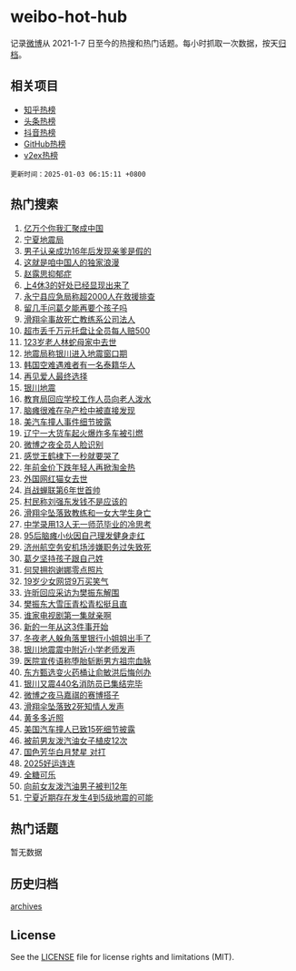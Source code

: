 # weibo-hot-hub

记录[微博](https://www.weibo.com)从 2021-1-7 日至今的热搜和热门话题。每小时抓取一次数据，按天[归档](archives)。

## 相关项目

- [知乎热榜](https://github.com/lonnyzhang423/zhihu-hot-hub)
- [头条热榜](https://github.com/lonnyzhang423/toutiao-hot-hub)
- [抖音热榜](https://github.com/lonnyzhang423/douyin-hot-hub)
- [GitHub热榜](https://github.com/lonnyzhang423/github-hot-hub)
- [v2ex热榜](https://github.com/lonnyzhang423/v2ex-hot-hub)


`更新时间：2025-01-03 06:15:11 +0800`

## 热门搜索

1. [亿万个你我汇聚成中国](https://m.weibo.cn/search?containerid=100103type%3D1%26t%3D10%26q%3D%23%E4%BA%BF%E4%B8%87%E4%B8%AA%E4%BD%A0%E6%88%91%E6%B1%87%E8%81%9A%E6%88%90%E4%B8%AD%E5%9B%BD%23&stream_entry_id=51&isnewpage=1&extparam=seat%3D1%26c_type%3D51%26filter_type%3Drealtimehot%26q%3D%2523%25E4%25BA%25BF%25E4%25B8%2587%25E4%25B8%25AA%25E4%25BD%25A0%25E6%2588%2591%25E6%25B1%2587%25E8%2581%259A%25E6%2588%2590%25E4%25B8%25AD%25E5%259B%25BD%2523%26dgr%3D0%26pos%3D0%26stream_entry_id%3D51%26cate%3D10103%26display_time%3D1735856110%26pre_seqid%3D1735856110357090052942)
1. [宁夏地震局](https://m.weibo.cn/search?containerid=100103type%3D1%26t%3D10%26q%3D%23%E5%AE%81%E5%A4%8F%E5%9C%B0%E9%9C%87%E5%B1%80%23&stream_entry_id=31&isnewpage=1&extparam=seat%3D1%26realpos%3D1%26filter_type%3Drealtimehot%26q%3D%2523%25E5%25AE%2581%25E5%25A4%258F%25E5%259C%25B0%25E9%259C%2587%25E5%25B1%2580%2523%26c_type%3D31%26band_rank%3D1%26cate%3D5001%26flag%3D2%26stream_entry_id%3D31%26pos%3D0%26lcate%3D5001%26dgr%3D0%26display_time%3D1735856110%26pre_seqid%3D1735856110357090052942)
1. [男子认亲成功16年后发现亲爹是假的](https://m.weibo.cn/search?containerid=100103type%3D1%26t%3D10%26q%3D%23%E7%94%B7%E5%AD%90%E8%AE%A4%E4%BA%B2%E6%88%90%E5%8A%9F16%E5%B9%B4%E5%90%8E%E5%8F%91%E7%8E%B0%E4%BA%B2%E7%88%B9%E6%98%AF%E5%81%87%E7%9A%84%23&stream_entry_id=31&isnewpage=1&extparam=seat%3D1%26realpos%3D2%26filter_type%3Drealtimehot%26q%3D%2523%25E7%2594%25B7%25E5%25AD%2590%25E8%25AE%25A4%25E4%25BA%25B2%25E6%2588%2590%25E5%258A%259F16%25E5%25B9%25B4%25E5%2590%258E%25E5%258F%2591%25E7%258E%25B0%25E4%25BA%25B2%25E7%2588%25B9%25E6%2598%25AF%25E5%2581%2587%25E7%259A%2584%2523%26c_type%3D31%26band_rank%3D2%26cate%3D5001%26flag%3D2%26stream_entry_id%3D31%26pos%3D1%26lcate%3D5001%26dgr%3D0%26display_time%3D1735856110%26pre_seqid%3D1735856110357090052942)
1. [这就是咱中国人的独家浪漫](https://m.weibo.cn/search?containerid=100103type%3D1%26t%3D10%26q%3D%23%E8%BF%99%E5%B0%B1%E6%98%AF%E5%92%B1%E4%B8%AD%E5%9B%BD%E4%BA%BA%E7%9A%84%E7%8B%AC%E5%AE%B6%E6%B5%AA%E6%BC%AB%23&stream_entry_id=31&isnewpage=1&extparam=seat%3D1%26realpos%3D3%26filter_type%3Drealtimehot%26q%3D%2523%25E8%25BF%2599%25E5%25B0%25B1%25E6%2598%25AF%25E5%2592%25B1%25E4%25B8%25AD%25E5%259B%25BD%25E4%25BA%25BA%25E7%259A%2584%25E7%258B%25AC%25E5%25AE%25B6%25E6%25B5%25AA%25E6%25BC%25AB%2523%26c_type%3D31%26band_rank%3D3%26cate%3D5001%26flag%3D0%26stream_entry_id%3D31%26pos%3D2%26lcate%3D5001%26dgr%3D0%26display_time%3D1735856110%26pre_seqid%3D1735856110357090052942)
1. [赵露思抑郁症](https://m.weibo.cn/search?containerid=100103type%3D1%26t%3D10%26q%3D%E8%B5%B5%E9%9C%B2%E6%80%9D%E6%8A%91%E9%83%81%E7%97%87&stream_entry_id=31&isnewpage=1&extparam=seat%3D1%26realpos%3D4%26filter_type%3Drealtimehot%26q%3D%25E8%25B5%25B5%25E9%259C%25B2%25E6%2580%259D%25E6%258A%2591%25E9%2583%2581%25E7%2597%2587%26c_type%3D31%26band_rank%3D4%26cate%3D5001%26flag%3D1%26stream_entry_id%3D31%26pos%3D3%26lcate%3D5001%26dgr%3D0%26display_time%3D1735856110%26pre_seqid%3D1735856110357090052942)
1. [上4休3的好处已经显现出来了](https://m.weibo.cn/search?containerid=100103type%3D1%26t%3D10%26q%3D%23%E4%B8%8A4%E4%BC%913%E7%9A%84%E5%A5%BD%E5%A4%84%E5%B7%B2%E7%BB%8F%E6%98%BE%E7%8E%B0%E5%87%BA%E6%9D%A5%E4%BA%86%23&stream_entry_id=31&isnewpage=1&extparam=seat%3D1%26realpos%3D5%26filter_type%3Drealtimehot%26q%3D%2523%25E4%25B8%258A4%25E4%25BC%25913%25E7%259A%2584%25E5%25A5%25BD%25E5%25A4%2584%25E5%25B7%25B2%25E7%25BB%258F%25E6%2598%25BE%25E7%258E%25B0%25E5%2587%25BA%25E6%259D%25A5%25E4%25BA%2586%2523%26c_type%3D31%26band_rank%3D5%26cate%3D5001%26flag%3D2%26stream_entry_id%3D31%26pos%3D4%26lcate%3D5001%26dgr%3D0%26display_time%3D1735856110%26pre_seqid%3D1735856110357090052942)
1. [永宁县应急局称超2000人在救援排查](https://m.weibo.cn/search?containerid=100103type%3D1%26t%3D10%26q%3D%23%E6%B0%B8%E5%AE%81%E5%8E%BF%E5%BA%94%E6%80%A5%E5%B1%80%E7%A7%B0%E8%B6%852000%E4%BA%BA%E5%9C%A8%E6%95%91%E6%8F%B4%E6%8E%92%E6%9F%A5%23&stream_entry_id=31&isnewpage=1&extparam=seat%3D1%26realpos%3D6%26filter_type%3Drealtimehot%26q%3D%2523%25E6%25B0%25B8%25E5%25AE%2581%25E5%258E%25BF%25E5%25BA%2594%25E6%2580%25A5%25E5%25B1%2580%25E7%25A7%25B0%25E8%25B6%25852000%25E4%25BA%25BA%25E5%259C%25A8%25E6%2595%2591%25E6%258F%25B4%25E6%258E%2592%25E6%259F%25A5%2523%26c_type%3D31%26band_rank%3D6%26cate%3D5001%26flag%3D0%26stream_entry_id%3D31%26pos%3D5%26lcate%3D5001%26dgr%3D0%26display_time%3D1735856110%26pre_seqid%3D1735856110357090052942)
1. [留几手问葛夕能再要个孩子吗](https://m.weibo.cn/search?containerid=100103type%3D1%26t%3D10%26q%3D%23%E7%95%99%E5%87%A0%E6%89%8B%E9%97%AE%E8%91%9B%E5%A4%95%E8%83%BD%E5%86%8D%E8%A6%81%E4%B8%AA%E5%AD%A9%E5%AD%90%E5%90%97%23&stream_entry_id=31&isnewpage=1&extparam=seat%3D1%26realpos%3D7%26filter_type%3Drealtimehot%26q%3D%2523%25E7%2595%2599%25E5%2587%25A0%25E6%2589%258B%25E9%2597%25AE%25E8%2591%259B%25E5%25A4%2595%25E8%2583%25BD%25E5%2586%258D%25E8%25A6%2581%25E4%25B8%25AA%25E5%25AD%25A9%25E5%25AD%2590%25E5%2590%2597%2523%26c_type%3D31%26band_rank%3D7%26cate%3D5001%26flag%3D2%26stream_entry_id%3D31%26pos%3D6%26lcate%3D5001%26dgr%3D0%26display_time%3D1735856110%26pre_seqid%3D1735856110357090052942)
1. [滑翔伞事故死亡教练系公司法人](https://m.weibo.cn/search?containerid=100103type%3D1%26t%3D10%26q%3D%23%E6%BB%91%E7%BF%94%E4%BC%9E%E4%BA%8B%E6%95%85%E6%AD%BB%E4%BA%A1%E6%95%99%E7%BB%83%E7%B3%BB%E5%85%AC%E5%8F%B8%E6%B3%95%E4%BA%BA%23&stream_entry_id=31&isnewpage=1&extparam=seat%3D1%26realpos%3D8%26filter_type%3Drealtimehot%26q%3D%2523%25E6%25BB%2591%25E7%25BF%2594%25E4%25BC%259E%25E4%25BA%258B%25E6%2595%2585%25E6%25AD%25BB%25E4%25BA%25A1%25E6%2595%2599%25E7%25BB%2583%25E7%25B3%25BB%25E5%2585%25AC%25E5%258F%25B8%25E6%25B3%2595%25E4%25BA%25BA%2523%26c_type%3D31%26band_rank%3D8%26cate%3D5001%26flag%3D0%26stream_entry_id%3D31%26pos%3D7%26lcate%3D5001%26dgr%3D0%26display_time%3D1735856110%26pre_seqid%3D1735856110357090052942)
1. [超市丢千万元托盘让全员每人赔500](https://m.weibo.cn/search?containerid=100103type%3D1%26t%3D10%26q%3D%23%E8%B6%85%E5%B8%82%E4%B8%A2%E5%8D%83%E4%B8%87%E5%85%83%E6%89%98%E7%9B%98%E8%AE%A9%E5%85%A8%E5%91%98%E6%AF%8F%E4%BA%BA%E8%B5%94500%23&stream_entry_id=31&isnewpage=1&extparam=seat%3D1%26realpos%3D9%26filter_type%3Drealtimehot%26q%3D%2523%25E8%25B6%2585%25E5%25B8%2582%25E4%25B8%25A2%25E5%258D%2583%25E4%25B8%2587%25E5%2585%2583%25E6%2589%2598%25E7%259B%2598%25E8%25AE%25A9%25E5%2585%25A8%25E5%2591%2598%25E6%25AF%258F%25E4%25BA%25BA%25E8%25B5%2594500%2523%26c_type%3D31%26band_rank%3D9%26cate%3D5001%26flag%3D0%26stream_entry_id%3D31%26pos%3D8%26lcate%3D5001%26dgr%3D0%26display_time%3D1735856110%26pre_seqid%3D1735856110357090052942)
1. [123岁老人林蛇母家中去世](https://m.weibo.cn/search?containerid=100103type%3D1%26t%3D10%26q%3D%23123%E5%B2%81%E8%80%81%E4%BA%BA%E6%9E%97%E8%9B%87%E6%AF%8D%E5%AE%B6%E4%B8%AD%E5%8E%BB%E4%B8%96%23&stream_entry_id=31&isnewpage=1&extparam=seat%3D1%26realpos%3D10%26filter_type%3Drealtimehot%26q%3D%2523123%25E5%25B2%2581%25E8%2580%2581%25E4%25BA%25BA%25E6%259E%2597%25E8%259B%2587%25E6%25AF%258D%25E5%25AE%25B6%25E4%25B8%25AD%25E5%258E%25BB%25E4%25B8%2596%2523%26c_type%3D31%26band_rank%3D10%26cate%3D5001%26flag%3D0%26stream_entry_id%3D31%26pos%3D9%26lcate%3D5001%26dgr%3D0%26display_time%3D1735856110%26pre_seqid%3D1735856110357090052942)
1. [地震局称银川进入地震窗口期](https://m.weibo.cn/search?containerid=100103type%3D1%26t%3D10%26q%3D%23%E5%9C%B0%E9%9C%87%E5%B1%80%E7%A7%B0%E9%93%B6%E5%B7%9D%E8%BF%9B%E5%85%A5%E5%9C%B0%E9%9C%87%E7%AA%97%E5%8F%A3%E6%9C%9F%23&stream_entry_id=31&isnewpage=1&extparam=seat%3D1%26realpos%3D11%26filter_type%3Drealtimehot%26q%3D%2523%25E5%259C%25B0%25E9%259C%2587%25E5%25B1%2580%25E7%25A7%25B0%25E9%2593%25B6%25E5%25B7%259D%25E8%25BF%259B%25E5%2585%25A5%25E5%259C%25B0%25E9%259C%2587%25E7%25AA%2597%25E5%258F%25A3%25E6%259C%259F%2523%26c_type%3D31%26band_rank%3D11%26cate%3D5001%26flag%3D0%26stream_entry_id%3D31%26pos%3D10%26lcate%3D5001%26dgr%3D0%26display_time%3D1735856110%26pre_seqid%3D1735856110357090052942)
1. [韩国空难遇难者有一名泰籍华人](https://m.weibo.cn/search?containerid=100103type%3D1%26t%3D10%26q%3D%23%E9%9F%A9%E5%9B%BD%E7%A9%BA%E9%9A%BE%E9%81%87%E9%9A%BE%E8%80%85%E6%9C%89%E4%B8%80%E5%90%8D%E6%B3%B0%E7%B1%8D%E5%8D%8E%E4%BA%BA%23&stream_entry_id=31&isnewpage=1&extparam=seat%3D1%26realpos%3D12%26filter_type%3Drealtimehot%26q%3D%2523%25E9%259F%25A9%25E5%259B%25BD%25E7%25A9%25BA%25E9%259A%25BE%25E9%2581%2587%25E9%259A%25BE%25E8%2580%2585%25E6%259C%2589%25E4%25B8%2580%25E5%2590%258D%25E6%25B3%25B0%25E7%25B1%258D%25E5%258D%258E%25E4%25BA%25BA%2523%26c_type%3D31%26band_rank%3D12%26cate%3D5001%26flag%3D2%26stream_entry_id%3D31%26pos%3D11%26lcate%3D5001%26dgr%3D0%26display_time%3D1735856110%26pre_seqid%3D1735856110357090052942)
1. [再见爱人最终选择](https://m.weibo.cn/search?containerid=100103type%3D1%26t%3D10%26q%3D%23%E5%86%8D%E8%A7%81%E7%88%B1%E4%BA%BA%E6%9C%80%E7%BB%88%E9%80%89%E6%8B%A9%23&stream_entry_id=31&isnewpage=1&extparam=seat%3D1%26realpos%3D13%26filter_type%3Drealtimehot%26q%3D%2523%25E5%2586%258D%25E8%25A7%2581%25E7%2588%25B1%25E4%25BA%25BA%25E6%259C%2580%25E7%25BB%2588%25E9%2580%2589%25E6%258B%25A9%2523%26c_type%3D31%26band_rank%3D13%26cate%3D5001%26flag%3D2%26stream_entry_id%3D31%26pos%3D12%26lcate%3D5001%26dgr%3D0%26display_time%3D1735856110%26pre_seqid%3D1735856110357090052942)
1. [银川地震](https://m.weibo.cn/search?containerid=100103type%3D1%26t%3D10%26q%3D%E9%93%B6%E5%B7%9D%E5%9C%B0%E9%9C%87&stream_entry_id=31&isnewpage=1&extparam=seat%3D1%26realpos%3D14%26filter_type%3Drealtimehot%26q%3D%25E9%2593%25B6%25E5%25B7%259D%25E5%259C%25B0%25E9%259C%2587%26c_type%3D31%26band_rank%3D14%26cate%3D5001%26flag%3D0%26stream_entry_id%3D31%26pos%3D13%26lcate%3D5001%26dgr%3D0%26display_time%3D1735856110%26pre_seqid%3D1735856110357090052942)
1. [教育局回应学校工作人员向老人泼水](https://m.weibo.cn/search?containerid=100103type%3D1%26t%3D10%26q%3D%23%E6%95%99%E8%82%B2%E5%B1%80%E5%9B%9E%E5%BA%94%E5%AD%A6%E6%A0%A1%E5%B7%A5%E4%BD%9C%E4%BA%BA%E5%91%98%E5%90%91%E8%80%81%E4%BA%BA%E6%B3%BC%E6%B0%B4%23&stream_entry_id=31&isnewpage=1&extparam=seat%3D1%26realpos%3D15%26filter_type%3Drealtimehot%26q%3D%2523%25E6%2595%2599%25E8%2582%25B2%25E5%25B1%2580%25E5%259B%259E%25E5%25BA%2594%25E5%25AD%25A6%25E6%25A0%25A1%25E5%25B7%25A5%25E4%25BD%259C%25E4%25BA%25BA%25E5%2591%2598%25E5%2590%2591%25E8%2580%2581%25E4%25BA%25BA%25E6%25B3%25BC%25E6%25B0%25B4%2523%26c_type%3D31%26band_rank%3D15%26cate%3D5001%26flag%3D0%26stream_entry_id%3D31%26pos%3D14%26lcate%3D5001%26dgr%3D0%26display_time%3D1735856110%26pre_seqid%3D1735856110357090052942)
1. [脑瘫很难在孕产检中被直接发现](https://m.weibo.cn/search?containerid=100103type%3D1%26t%3D10%26q%3D%23%E8%84%91%E7%98%AB%E5%BE%88%E9%9A%BE%E5%9C%A8%E5%AD%95%E4%BA%A7%E6%A3%80%E4%B8%AD%E8%A2%AB%E7%9B%B4%E6%8E%A5%E5%8F%91%E7%8E%B0%23&stream_entry_id=31&isnewpage=1&extparam=seat%3D1%26realpos%3D16%26filter_type%3Drealtimehot%26q%3D%2523%25E8%2584%2591%25E7%2598%25AB%25E5%25BE%2588%25E9%259A%25BE%25E5%259C%25A8%25E5%25AD%2595%25E4%25BA%25A7%25E6%25A3%2580%25E4%25B8%25AD%25E8%25A2%25AB%25E7%259B%25B4%25E6%258E%25A5%25E5%258F%2591%25E7%258E%25B0%2523%26c_type%3D31%26band_rank%3D16%26cate%3D5001%26flag%3D2%26stream_entry_id%3D31%26pos%3D15%26lcate%3D5001%26dgr%3D0%26display_time%3D1735856110%26pre_seqid%3D1735856110357090052942)
1. [美汽车撞人事件细节披露](https://m.weibo.cn/search?containerid=100103type%3D1%26t%3D10%26q%3D%23%E7%BE%8E%E6%B1%BD%E8%BD%A6%E6%92%9E%E4%BA%BA%E4%BA%8B%E4%BB%B6%E7%BB%86%E8%8A%82%E6%8A%AB%E9%9C%B2%23&stream_entry_id=31&isnewpage=1&extparam=seat%3D1%26realpos%3D17%26filter_type%3Drealtimehot%26q%3D%2523%25E7%25BE%258E%25E6%25B1%25BD%25E8%25BD%25A6%25E6%2592%259E%25E4%25BA%25BA%25E4%25BA%258B%25E4%25BB%25B6%25E7%25BB%2586%25E8%258A%2582%25E6%258A%25AB%25E9%259C%25B2%2523%26c_type%3D31%26band_rank%3D17%26cate%3D5001%26flag%3D1%26stream_entry_id%3D31%26pos%3D16%26lcate%3D5001%26dgr%3D0%26display_time%3D1735856110%26pre_seqid%3D1735856110357090052942)
1. [辽宁一大货车起火爆炸多车被引燃](https://m.weibo.cn/search?containerid=100103type%3D1%26t%3D10%26q%3D%23%E8%BE%BD%E5%AE%81%E4%B8%80%E5%A4%A7%E8%B4%A7%E8%BD%A6%E8%B5%B7%E7%81%AB%E7%88%86%E7%82%B8%E5%A4%9A%E8%BD%A6%E8%A2%AB%E5%BC%95%E7%87%83%23&stream_entry_id=31&isnewpage=1&extparam=seat%3D1%26realpos%3D18%26filter_type%3Drealtimehot%26q%3D%2523%25E8%25BE%25BD%25E5%25AE%2581%25E4%25B8%2580%25E5%25A4%25A7%25E8%25B4%25A7%25E8%25BD%25A6%25E8%25B5%25B7%25E7%2581%25AB%25E7%2588%2586%25E7%2582%25B8%25E5%25A4%259A%25E8%25BD%25A6%25E8%25A2%25AB%25E5%25BC%2595%25E7%2587%2583%2523%26c_type%3D31%26band_rank%3D18%26cate%3D5001%26flag%3D1%26stream_entry_id%3D31%26pos%3D17%26lcate%3D5001%26dgr%3D0%26display_time%3D1735856110%26pre_seqid%3D1735856110357090052942)
1. [微博之夜全员人脸识别](https://m.weibo.cn/search?containerid=100103type%3D1%26t%3D10%26q%3D%23%E5%BE%AE%E5%8D%9A%E4%B9%8B%E5%A4%9C%E5%85%A8%E5%91%98%E4%BA%BA%E8%84%B8%E8%AF%86%E5%88%AB%23&stream_entry_id=31&isnewpage=1&extparam=seat%3D1%26realpos%3D19%26filter_type%3Drealtimehot%26q%3D%2523%25E5%25BE%25AE%25E5%258D%259A%25E4%25B9%258B%25E5%25A4%259C%25E5%2585%25A8%25E5%2591%2598%25E4%25BA%25BA%25E8%2584%25B8%25E8%25AF%2586%25E5%2588%25AB%2523%26c_type%3D31%26band_rank%3D19%26cate%3D5001%26flag%3D0%26stream_entry_id%3D31%26pos%3D18%26lcate%3D5001%26dgr%3D0%26display_time%3D1735856110%26pre_seqid%3D1735856110357090052942)
1. [感觉王鹤棣下一秒就要哭了](https://m.weibo.cn/search?containerid=100103type%3D1%26t%3D10%26q%3D%E6%84%9F%E8%A7%89%E7%8E%8B%E9%B9%A4%E6%A3%A3%E4%B8%8B%E4%B8%80%E7%A7%92%E5%B0%B1%E8%A6%81%E5%93%AD%E4%BA%86&stream_entry_id=31&isnewpage=1&extparam=seat%3D1%26realpos%3D20%26filter_type%3Drealtimehot%26q%3D%25E6%2584%259F%25E8%25A7%2589%25E7%258E%258B%25E9%25B9%25A4%25E6%25A3%25A3%25E4%25B8%258B%25E4%25B8%2580%25E7%25A7%2592%25E5%25B0%25B1%25E8%25A6%2581%25E5%2593%25AD%25E4%25BA%2586%26c_type%3D31%26band_rank%3D20%26cate%3D5001%26flag%3D0%26stream_entry_id%3D31%26pos%3D19%26lcate%3D5001%26dgr%3D0%26display_time%3D1735856110%26pre_seqid%3D1735856110357090052942)
1. [年前金价下跌年轻人再掀淘金热](https://m.weibo.cn/search?containerid=100103type%3D1%26t%3D10%26q%3D%23%E5%B9%B4%E5%89%8D%E9%87%91%E4%BB%B7%E4%B8%8B%E8%B7%8C%E5%B9%B4%E8%BD%BB%E4%BA%BA%E5%86%8D%E6%8E%80%E6%B7%98%E9%87%91%E7%83%AD%23&stream_entry_id=31&isnewpage=1&extparam=seat%3D1%26realpos%3D21%26filter_type%3Drealtimehot%26q%3D%2523%25E5%25B9%25B4%25E5%2589%258D%25E9%2587%2591%25E4%25BB%25B7%25E4%25B8%258B%25E8%25B7%258C%25E5%25B9%25B4%25E8%25BD%25BB%25E4%25BA%25BA%25E5%2586%258D%25E6%258E%2580%25E6%25B7%2598%25E9%2587%2591%25E7%2583%25AD%2523%26c_type%3D31%26band_rank%3D21%26cate%3D5001%26flag%3D0%26stream_entry_id%3D31%26pos%3D20%26lcate%3D5001%26dgr%3D0%26display_time%3D1735856110%26pre_seqid%3D1735856110357090052942)
1. [外国网红猫女去世](https://m.weibo.cn/search?containerid=100103type%3D1%26t%3D10%26q%3D%23%E5%A4%96%E5%9B%BD%E7%BD%91%E7%BA%A2%E7%8C%AB%E5%A5%B3%E5%8E%BB%E4%B8%96%23&stream_entry_id=31&isnewpage=1&extparam=seat%3D1%26realpos%3D22%26filter_type%3Drealtimehot%26q%3D%2523%25E5%25A4%2596%25E5%259B%25BD%25E7%25BD%2591%25E7%25BA%25A2%25E7%258C%25AB%25E5%25A5%25B3%25E5%258E%25BB%25E4%25B8%2596%2523%26c_type%3D31%26band_rank%3D22%26cate%3D5001%26flag%3D0%26stream_entry_id%3D31%26pos%3D21%26lcate%3D5001%26dgr%3D0%26display_time%3D1735856110%26pre_seqid%3D1735856110357090052942)
1. [肖战蝉联第6年世首帅](https://m.weibo.cn/search?containerid=100103type%3D1%26t%3D10%26q%3D%23%E8%82%96%E6%88%98%E8%9D%89%E8%81%94%E7%AC%AC6%E5%B9%B4%E4%B8%96%E9%A6%96%E5%B8%85%23&stream_entry_id=31&isnewpage=1&extparam=seat%3D1%26realpos%3D23%26filter_type%3Drealtimehot%26q%3D%2523%25E8%2582%2596%25E6%2588%2598%25E8%259D%2589%25E8%2581%2594%25E7%25AC%25AC6%25E5%25B9%25B4%25E4%25B8%2596%25E9%25A6%2596%25E5%25B8%2585%2523%26c_type%3D31%26band_rank%3D23%26cate%3D5001%26flag%3D0%26stream_entry_id%3D31%26pos%3D22%26lcate%3D5001%26dgr%3D0%26display_time%3D1735856110%26pre_seqid%3D1735856110357090052942)
1. [村民称刘强东发钱不是应该的](https://m.weibo.cn/search?containerid=100103type%3D1%26t%3D10%26q%3D%23%E6%9D%91%E6%B0%91%E7%A7%B0%E5%88%98%E5%BC%BA%E4%B8%9C%E5%8F%91%E9%92%B1%E4%B8%8D%E6%98%AF%E5%BA%94%E8%AF%A5%E7%9A%84%23&stream_entry_id=31&isnewpage=1&extparam=seat%3D1%26realpos%3D24%26filter_type%3Drealtimehot%26q%3D%2523%25E6%259D%2591%25E6%25B0%2591%25E7%25A7%25B0%25E5%2588%2598%25E5%25BC%25BA%25E4%25B8%259C%25E5%258F%2591%25E9%2592%25B1%25E4%25B8%258D%25E6%2598%25AF%25E5%25BA%2594%25E8%25AF%25A5%25E7%259A%2584%2523%26c_type%3D31%26band_rank%3D24%26cate%3D5001%26flag%3D0%26stream_entry_id%3D31%26pos%3D23%26lcate%3D5001%26dgr%3D0%26display_time%3D1735856110%26pre_seqid%3D1735856110357090052942)
1. [滑翔伞坠落致教练和一女大学生身亡](https://m.weibo.cn/search?containerid=100103type%3D1%26t%3D10%26q%3D%23%E6%BB%91%E7%BF%94%E4%BC%9E%E5%9D%A0%E8%90%BD%E8%87%B4%E6%95%99%E7%BB%83%E5%92%8C%E4%B8%80%E5%A5%B3%E5%A4%A7%E5%AD%A6%E7%94%9F%E8%BA%AB%E4%BA%A1%23&stream_entry_id=31&isnewpage=1&extparam=seat%3D1%26realpos%3D25%26filter_type%3Drealtimehot%26q%3D%2523%25E6%25BB%2591%25E7%25BF%2594%25E4%25BC%259E%25E5%259D%25A0%25E8%2590%25BD%25E8%2587%25B4%25E6%2595%2599%25E7%25BB%2583%25E5%2592%258C%25E4%25B8%2580%25E5%25A5%25B3%25E5%25A4%25A7%25E5%25AD%25A6%25E7%2594%259F%25E8%25BA%25AB%25E4%25BA%25A1%2523%26c_type%3D31%26band_rank%3D25%26cate%3D5001%26flag%3D0%26stream_entry_id%3D31%26pos%3D24%26lcate%3D5001%26dgr%3D0%26display_time%3D1735856110%26pre_seqid%3D1735856110357090052942)
1. [中学录用13人无一师范毕业的冷思考](https://m.weibo.cn/search?containerid=100103type%3D1%26t%3D10%26q%3D%23%E4%B8%AD%E5%AD%A6%E5%BD%95%E7%94%A813%E4%BA%BA%E6%97%A0%E4%B8%80%E5%B8%88%E8%8C%83%E6%AF%95%E4%B8%9A%E7%9A%84%E5%86%B7%E6%80%9D%E8%80%83%23&stream_entry_id=31&isnewpage=1&extparam=seat%3D1%26realpos%3D26%26filter_type%3Drealtimehot%26q%3D%2523%25E4%25B8%25AD%25E5%25AD%25A6%25E5%25BD%2595%25E7%2594%25A813%25E4%25BA%25BA%25E6%2597%25A0%25E4%25B8%2580%25E5%25B8%2588%25E8%258C%2583%25E6%25AF%2595%25E4%25B8%259A%25E7%259A%2584%25E5%2586%25B7%25E6%2580%259D%25E8%2580%2583%2523%26c_type%3D31%26band_rank%3D26%26cate%3D5001%26flag%3D0%26stream_entry_id%3D31%26pos%3D25%26lcate%3D5001%26dgr%3D0%26display_time%3D1735856110%26pre_seqid%3D1735856110357090052942)
1. [95后脑瘫小伙因自己理发健身走红](https://m.weibo.cn/search?containerid=100103type%3D1%26t%3D10%26q%3D%2395%E5%90%8E%E8%84%91%E7%98%AB%E5%B0%8F%E4%BC%99%E5%9B%A0%E8%87%AA%E5%B7%B1%E7%90%86%E5%8F%91%E5%81%A5%E8%BA%AB%E8%B5%B0%E7%BA%A2%23&stream_entry_id=31&isnewpage=1&extparam=seat%3D1%26realpos%3D27%26filter_type%3Drealtimehot%26q%3D%252395%25E5%2590%258E%25E8%2584%2591%25E7%2598%25AB%25E5%25B0%258F%25E4%25BC%2599%25E5%259B%25A0%25E8%2587%25AA%25E5%25B7%25B1%25E7%2590%2586%25E5%258F%2591%25E5%2581%25A5%25E8%25BA%25AB%25E8%25B5%25B0%25E7%25BA%25A2%2523%26c_type%3D31%26band_rank%3D27%26cate%3D5001%26flag%3D1%26stream_entry_id%3D31%26pos%3D26%26lcate%3D5001%26dgr%3D0%26display_time%3D1735856110%26pre_seqid%3D1735856110357090052942)
1. [济州航空务安机场涉嫌职务过失致死](https://m.weibo.cn/search?containerid=100103type%3D1%26t%3D10%26q%3D%23%E6%B5%8E%E5%B7%9E%E8%88%AA%E7%A9%BA%E5%8A%A1%E5%AE%89%E6%9C%BA%E5%9C%BA%E6%B6%89%E5%AB%8C%E8%81%8C%E5%8A%A1%E8%BF%87%E5%A4%B1%E8%87%B4%E6%AD%BB%23&stream_entry_id=31&isnewpage=1&extparam=seat%3D1%26realpos%3D28%26filter_type%3Drealtimehot%26q%3D%2523%25E6%25B5%258E%25E5%25B7%259E%25E8%2588%25AA%25E7%25A9%25BA%25E5%258A%25A1%25E5%25AE%2589%25E6%259C%25BA%25E5%259C%25BA%25E6%25B6%2589%25E5%25AB%258C%25E8%2581%258C%25E5%258A%25A1%25E8%25BF%2587%25E5%25A4%25B1%25E8%2587%25B4%25E6%25AD%25BB%2523%26c_type%3D31%26band_rank%3D28%26cate%3D5001%26flag%3D0%26stream_entry_id%3D31%26pos%3D27%26lcate%3D5001%26dgr%3D0%26display_time%3D1735856110%26pre_seqid%3D1735856110357090052942)
1. [葛夕坚持孩子跟自己姓](https://m.weibo.cn/search?containerid=100103type%3D1%26t%3D10%26q%3D%23%E8%91%9B%E5%A4%95%E5%9D%9A%E6%8C%81%E5%AD%A9%E5%AD%90%E8%B7%9F%E8%87%AA%E5%B7%B1%E5%A7%93%23&stream_entry_id=31&isnewpage=1&extparam=seat%3D1%26realpos%3D29%26filter_type%3Drealtimehot%26q%3D%2523%25E8%2591%259B%25E5%25A4%2595%25E5%259D%259A%25E6%258C%2581%25E5%25AD%25A9%25E5%25AD%2590%25E8%25B7%259F%25E8%2587%25AA%25E5%25B7%25B1%25E5%25A7%2593%2523%26c_type%3D31%26band_rank%3D29%26cate%3D5001%26flag%3D0%26stream_entry_id%3D31%26pos%3D28%26lcate%3D5001%26dgr%3D0%26display_time%3D1735856110%26pre_seqid%3D1735856110357090052942)
1. [何炅拥抱谢娜零点照片](https://m.weibo.cn/search?containerid=100103type%3D1%26t%3D10%26q%3D%23%E4%BD%95%E7%82%85%E6%8B%A5%E6%8A%B1%E8%B0%A2%E5%A8%9C%E9%9B%B6%E7%82%B9%E7%85%A7%E7%89%87%23&stream_entry_id=31&isnewpage=1&extparam=seat%3D1%26realpos%3D30%26filter_type%3Drealtimehot%26q%3D%2523%25E4%25BD%2595%25E7%2582%2585%25E6%258B%25A5%25E6%258A%25B1%25E8%25B0%25A2%25E5%25A8%259C%25E9%259B%25B6%25E7%2582%25B9%25E7%2585%25A7%25E7%2589%2587%2523%26c_type%3D31%26band_rank%3D30%26cate%3D5001%26flag%3D0%26stream_entry_id%3D31%26pos%3D29%26lcate%3D5001%26dgr%3D0%26display_time%3D1735856110%26pre_seqid%3D1735856110357090052942)
1. [19岁少女网贷9万买笑气](https://m.weibo.cn/search?containerid=100103type%3D1%26t%3D10%26q%3D%2319%E5%B2%81%E5%B0%91%E5%A5%B3%E7%BD%91%E8%B4%B79%E4%B8%87%E4%B9%B0%E7%AC%91%E6%B0%94%23&stream_entry_id=31&isnewpage=1&extparam=seat%3D1%26realpos%3D31%26filter_type%3Drealtimehot%26q%3D%252319%25E5%25B2%2581%25E5%25B0%2591%25E5%25A5%25B3%25E7%25BD%2591%25E8%25B4%25B79%25E4%25B8%2587%25E4%25B9%25B0%25E7%25AC%2591%25E6%25B0%2594%2523%26c_type%3D31%26band_rank%3D31%26cate%3D5001%26flag%3D0%26stream_entry_id%3D31%26pos%3D30%26lcate%3D5001%26dgr%3D0%26display_time%3D1735856110%26pre_seqid%3D1735856110357090052942)
1. [许昕回应采访为樊振东解围](https://m.weibo.cn/search?containerid=100103type%3D1%26t%3D10%26q%3D%23%E8%AE%B8%E6%98%95%E5%9B%9E%E5%BA%94%E9%87%87%E8%AE%BF%E4%B8%BA%E6%A8%8A%E6%8C%AF%E4%B8%9C%E8%A7%A3%E5%9B%B4%23&stream_entry_id=31&isnewpage=1&extparam=seat%3D1%26realpos%3D32%26filter_type%3Drealtimehot%26q%3D%2523%25E8%25AE%25B8%25E6%2598%2595%25E5%259B%259E%25E5%25BA%2594%25E9%2587%2587%25E8%25AE%25BF%25E4%25B8%25BA%25E6%25A8%258A%25E6%258C%25AF%25E4%25B8%259C%25E8%25A7%25A3%25E5%259B%25B4%2523%26c_type%3D31%26band_rank%3D32%26cate%3D5001%26flag%3D0%26stream_entry_id%3D31%26pos%3D31%26lcate%3D5001%26dgr%3D0%26display_time%3D1735856110%26pre_seqid%3D1735856110357090052942)
1. [樊振东大雪压青松青松挺且直](https://m.weibo.cn/search?containerid=100103type%3D1%26t%3D10%26q%3D%23%E6%A8%8A%E6%8C%AF%E4%B8%9C%E5%A4%A7%E9%9B%AA%E5%8E%8B%E9%9D%92%E6%9D%BE%E9%9D%92%E6%9D%BE%E6%8C%BA%E4%B8%94%E7%9B%B4%23&stream_entry_id=31&isnewpage=1&extparam=seat%3D1%26realpos%3D33%26filter_type%3Drealtimehot%26q%3D%2523%25E6%25A8%258A%25E6%258C%25AF%25E4%25B8%259C%25E5%25A4%25A7%25E9%259B%25AA%25E5%258E%258B%25E9%259D%2592%25E6%259D%25BE%25E9%259D%2592%25E6%259D%25BE%25E6%258C%25BA%25E4%25B8%2594%25E7%259B%25B4%2523%26c_type%3D31%26band_rank%3D33%26cate%3D5001%26flag%3D0%26stream_entry_id%3D31%26pos%3D32%26lcate%3D5001%26dgr%3D0%26display_time%3D1735856110%26pre_seqid%3D1735856110357090052942)
1. [谁家电视剧第一集就亲啊](https://m.weibo.cn/search?containerid=100103type%3D1%26t%3D10%26q%3D%E8%B0%81%E5%AE%B6%E7%94%B5%E8%A7%86%E5%89%A7%E7%AC%AC%E4%B8%80%E9%9B%86%E5%B0%B1%E4%BA%B2%E5%95%8A&stream_entry_id=31&isnewpage=1&extparam=seat%3D1%26realpos%3D34%26filter_type%3Drealtimehot%26q%3D%25E8%25B0%2581%25E5%25AE%25B6%25E7%2594%25B5%25E8%25A7%2586%25E5%2589%25A7%25E7%25AC%25AC%25E4%25B8%2580%25E9%259B%2586%25E5%25B0%25B1%25E4%25BA%25B2%25E5%2595%258A%26c_type%3D31%26band_rank%3D34%26cate%3D5001%26flag%3D0%26stream_entry_id%3D31%26pos%3D33%26lcate%3D5001%26dgr%3D0%26display_time%3D1735856110%26pre_seqid%3D1735856110357090052942)
1. [新的一年从这3件事开始](https://m.weibo.cn/search?containerid=100103type%3D1%26t%3D10%26q%3D%23%E6%96%B0%E7%9A%84%E4%B8%80%E5%B9%B4%E4%BB%8E%E8%BF%993%E4%BB%B6%E4%BA%8B%E5%BC%80%E5%A7%8B%23&stream_entry_id=31&isnewpage=1&extparam=seat%3D1%26realpos%3D35%26filter_type%3Drealtimehot%26q%3D%2523%25E6%2596%25B0%25E7%259A%2584%25E4%25B8%2580%25E5%25B9%25B4%25E4%25BB%258E%25E8%25BF%25993%25E4%25BB%25B6%25E4%25BA%258B%25E5%25BC%2580%25E5%25A7%258B%2523%26c_type%3D31%26band_rank%3D35%26cate%3D5001%26flag%3D0%26stream_entry_id%3D31%26pos%3D34%26lcate%3D5001%26dgr%3D0%26display_time%3D1735856110%26pre_seqid%3D1735856110357090052942)
1. [冬夜老人躲角落里银行小姐姐出手了](https://m.weibo.cn/search?containerid=100103type%3D1%26t%3D10%26q%3D%23%E5%86%AC%E5%A4%9C%E8%80%81%E4%BA%BA%E8%BA%B2%E8%A7%92%E8%90%BD%E9%87%8C%E9%93%B6%E8%A1%8C%E5%B0%8F%E5%A7%90%E5%A7%90%E5%87%BA%E6%89%8B%E4%BA%86%23&stream_entry_id=31&isnewpage=1&extparam=seat%3D1%26realpos%3D36%26filter_type%3Drealtimehot%26q%3D%2523%25E5%2586%25AC%25E5%25A4%259C%25E8%2580%2581%25E4%25BA%25BA%25E8%25BA%25B2%25E8%25A7%2592%25E8%2590%25BD%25E9%2587%258C%25E9%2593%25B6%25E8%25A1%258C%25E5%25B0%258F%25E5%25A7%2590%25E5%25A7%2590%25E5%2587%25BA%25E6%2589%258B%25E4%25BA%2586%2523%26c_type%3D31%26band_rank%3D36%26cate%3D5001%26flag%3D1%26stream_entry_id%3D31%26pos%3D35%26lcate%3D5001%26dgr%3D0%26display_time%3D1735856110%26pre_seqid%3D1735856110357090052942)
1. [银川地震震中附近小学老师发声](https://m.weibo.cn/search?containerid=100103type%3D1%26t%3D10%26q%3D%23%E9%93%B6%E5%B7%9D%E5%9C%B0%E9%9C%87%E9%9C%87%E4%B8%AD%E9%99%84%E8%BF%91%E5%B0%8F%E5%AD%A6%E8%80%81%E5%B8%88%E5%8F%91%E5%A3%B0%23&stream_entry_id=31&isnewpage=1&extparam=seat%3D1%26realpos%3D37%26filter_type%3Drealtimehot%26q%3D%2523%25E9%2593%25B6%25E5%25B7%259D%25E5%259C%25B0%25E9%259C%2587%25E9%259C%2587%25E4%25B8%25AD%25E9%2599%2584%25E8%25BF%2591%25E5%25B0%258F%25E5%25AD%25A6%25E8%2580%2581%25E5%25B8%2588%25E5%258F%2591%25E5%25A3%25B0%2523%26c_type%3D31%26band_rank%3D37%26cate%3D5001%26flag%3D0%26stream_entry_id%3D31%26pos%3D36%26lcate%3D5001%26dgr%3D0%26display_time%3D1735856110%26pre_seqid%3D1735856110357090052942)
1. [医院宣传语称堕胎斩断男方祖宗血脉](https://m.weibo.cn/search?containerid=100103type%3D1%26t%3D10%26q%3D%23%E5%8C%BB%E9%99%A2%E5%AE%A3%E4%BC%A0%E8%AF%AD%E7%A7%B0%E5%A0%95%E8%83%8E%E6%96%A9%E6%96%AD%E7%94%B7%E6%96%B9%E7%A5%96%E5%AE%97%E8%A1%80%E8%84%89%23&stream_entry_id=31&isnewpage=1&extparam=seat%3D1%26realpos%3D38%26filter_type%3Drealtimehot%26q%3D%2523%25E5%258C%25BB%25E9%2599%25A2%25E5%25AE%25A3%25E4%25BC%25A0%25E8%25AF%25AD%25E7%25A7%25B0%25E5%25A0%2595%25E8%2583%258E%25E6%2596%25A9%25E6%2596%25AD%25E7%2594%25B7%25E6%2596%25B9%25E7%25A5%2596%25E5%25AE%2597%25E8%25A1%2580%25E8%2584%2589%2523%26c_type%3D31%26band_rank%3D38%26cate%3D5001%26flag%3D0%26stream_entry_id%3D31%26pos%3D37%26lcate%3D5001%26dgr%3D0%26display_time%3D1735856110%26pre_seqid%3D1735856110357090052942)
1. [东方甄选变火药桶让俞敏洪后悔创办](https://m.weibo.cn/search?containerid=100103type%3D1%26t%3D10%26q%3D%23%E4%B8%9C%E6%96%B9%E7%94%84%E9%80%89%E5%8F%98%E7%81%AB%E8%8D%AF%E6%A1%B6%E8%AE%A9%E4%BF%9E%E6%95%8F%E6%B4%AA%E5%90%8E%E6%82%94%E5%88%9B%E5%8A%9E%23&stream_entry_id=31&isnewpage=1&extparam=seat%3D1%26realpos%3D39%26filter_type%3Drealtimehot%26q%3D%2523%25E4%25B8%259C%25E6%2596%25B9%25E7%2594%2584%25E9%2580%2589%25E5%258F%2598%25E7%2581%25AB%25E8%258D%25AF%25E6%25A1%25B6%25E8%25AE%25A9%25E4%25BF%259E%25E6%2595%258F%25E6%25B4%25AA%25E5%2590%258E%25E6%2582%2594%25E5%2588%259B%25E5%258A%259E%2523%26c_type%3D31%26band_rank%3D39%26cate%3D5001%26flag%3D0%26stream_entry_id%3D31%26pos%3D38%26lcate%3D5001%26dgr%3D0%26display_time%3D1735856110%26pre_seqid%3D1735856110357090052942)
1. [银川又震440名消防员已集结完毕](https://m.weibo.cn/search?containerid=100103type%3D1%26t%3D10%26q%3D%23%E9%93%B6%E5%B7%9D%E5%8F%88%E9%9C%87440%E5%90%8D%E6%B6%88%E9%98%B2%E5%91%98%E5%B7%B2%E9%9B%86%E7%BB%93%E5%AE%8C%E6%AF%95%23&stream_entry_id=31&isnewpage=1&extparam=seat%3D1%26realpos%3D40%26filter_type%3Drealtimehot%26q%3D%2523%25E9%2593%25B6%25E5%25B7%259D%25E5%258F%2588%25E9%259C%2587440%25E5%2590%258D%25E6%25B6%2588%25E9%2598%25B2%25E5%2591%2598%25E5%25B7%25B2%25E9%259B%2586%25E7%25BB%2593%25E5%25AE%258C%25E6%25AF%2595%2523%26c_type%3D31%26band_rank%3D40%26cate%3D5001%26flag%3D0%26stream_entry_id%3D31%26pos%3D39%26lcate%3D5001%26dgr%3D0%26display_time%3D1735856110%26pre_seqid%3D1735856110357090052942)
1. [微博之夜马嘉祺的赛博搭子](https://m.weibo.cn/search?containerid=100103type%3D1%26t%3D10%26q%3D%23%E5%BE%AE%E5%8D%9A%E4%B9%8B%E5%A4%9C%E9%A9%AC%E5%98%89%E7%A5%BA%E7%9A%84%E8%B5%9B%E5%8D%9A%E6%90%AD%E5%AD%90%23&stream_entry_id=31&isnewpage=1&extparam=seat%3D1%26realpos%3D41%26filter_type%3Drealtimehot%26q%3D%2523%25E5%25BE%25AE%25E5%258D%259A%25E4%25B9%258B%25E5%25A4%259C%25E9%25A9%25AC%25E5%2598%2589%25E7%25A5%25BA%25E7%259A%2584%25E8%25B5%259B%25E5%258D%259A%25E6%2590%25AD%25E5%25AD%2590%2523%26c_type%3D31%26band_rank%3D41%26cate%3D5001%26flag%3D0%26stream_entry_id%3D31%26pos%3D40%26lcate%3D5001%26dgr%3D0%26display_time%3D1735856110%26pre_seqid%3D1735856110357090052942)
1. [滑翔伞坠落致2死知情人发声](https://m.weibo.cn/search?containerid=100103type%3D1%26t%3D10%26q%3D%23%E6%BB%91%E7%BF%94%E4%BC%9E%E5%9D%A0%E8%90%BD%E8%87%B42%E6%AD%BB%E7%9F%A5%E6%83%85%E4%BA%BA%E5%8F%91%E5%A3%B0%23&stream_entry_id=31&isnewpage=1&extparam=seat%3D1%26realpos%3D42%26filter_type%3Drealtimehot%26q%3D%2523%25E6%25BB%2591%25E7%25BF%2594%25E4%25BC%259E%25E5%259D%25A0%25E8%2590%25BD%25E8%2587%25B42%25E6%25AD%25BB%25E7%259F%25A5%25E6%2583%2585%25E4%25BA%25BA%25E5%258F%2591%25E5%25A3%25B0%2523%26c_type%3D31%26band_rank%3D42%26cate%3D5001%26flag%3D0%26stream_entry_id%3D31%26pos%3D41%26lcate%3D5001%26dgr%3D0%26display_time%3D1735856110%26pre_seqid%3D1735856110357090052942)
1. [黄多多近照](https://m.weibo.cn/search?containerid=100103type%3D1%26t%3D10%26q%3D%E9%BB%84%E5%A4%9A%E5%A4%9A%E8%BF%91%E7%85%A7&stream_entry_id=31&isnewpage=1&extparam=seat%3D1%26realpos%3D43%26filter_type%3Drealtimehot%26q%3D%25E9%25BB%2584%25E5%25A4%259A%25E5%25A4%259A%25E8%25BF%2591%25E7%2585%25A7%26c_type%3D31%26band_rank%3D43%26cate%3D5001%26flag%3D0%26stream_entry_id%3D31%26pos%3D42%26lcate%3D5001%26dgr%3D0%26display_time%3D1735856110%26pre_seqid%3D1735856110357090052942)
1. [美国汽车撞人已致15死细节披露](https://m.weibo.cn/search?containerid=100103type%3D1%26t%3D10%26q%3D%23%E7%BE%8E%E5%9B%BD%E6%B1%BD%E8%BD%A6%E6%92%9E%E4%BA%BA%E5%B7%B2%E8%87%B415%E6%AD%BB%E7%BB%86%E8%8A%82%E6%8A%AB%E9%9C%B2%23&stream_entry_id=31&isnewpage=1&extparam=seat%3D1%26realpos%3D44%26filter_type%3Drealtimehot%26q%3D%2523%25E7%25BE%258E%25E5%259B%25BD%25E6%25B1%25BD%25E8%25BD%25A6%25E6%2592%259E%25E4%25BA%25BA%25E5%25B7%25B2%25E8%2587%25B415%25E6%25AD%25BB%25E7%25BB%2586%25E8%258A%2582%25E6%258A%25AB%25E9%259C%25B2%2523%26c_type%3D31%26band_rank%3D44%26cate%3D5001%26flag%3D1%26stream_entry_id%3D31%26pos%3D43%26lcate%3D5001%26dgr%3D0%26display_time%3D1735856110%26pre_seqid%3D1735856110357090052942)
1. [被前男友泼汽油女子植皮12次](https://m.weibo.cn/search?containerid=100103type%3D1%26t%3D10%26q%3D%23%E8%A2%AB%E5%89%8D%E7%94%B7%E5%8F%8B%E6%B3%BC%E6%B1%BD%E6%B2%B9%E5%A5%B3%E5%AD%90%E6%A4%8D%E7%9A%AE12%E6%AC%A1%23&stream_entry_id=31&isnewpage=1&extparam=seat%3D1%26realpos%3D45%26filter_type%3Drealtimehot%26q%3D%2523%25E8%25A2%25AB%25E5%2589%258D%25E7%2594%25B7%25E5%258F%258B%25E6%25B3%25BC%25E6%25B1%25BD%25E6%25B2%25B9%25E5%25A5%25B3%25E5%25AD%2590%25E6%25A4%258D%25E7%259A%25AE12%25E6%25AC%25A1%2523%26c_type%3D31%26band_rank%3D45%26cate%3D5001%26flag%3D0%26stream_entry_id%3D31%26pos%3D44%26lcate%3D5001%26dgr%3D0%26display_time%3D1735856110%26pre_seqid%3D1735856110357090052942)
1. [国色芳华白月梵星 对打](https://m.weibo.cn/search?containerid=100103type%3D1%26t%3D10%26q%3D%E5%9B%BD%E8%89%B2%E8%8A%B3%E5%8D%8E%E7%99%BD%E6%9C%88%E6%A2%B5%E6%98%9F+%E5%AF%B9%E6%89%93&stream_entry_id=31&isnewpage=1&extparam=seat%3D1%26realpos%3D46%26filter_type%3Drealtimehot%26q%3D%25E5%259B%25BD%25E8%2589%25B2%25E8%258A%25B3%25E5%258D%258E%25E7%2599%25BD%25E6%259C%2588%25E6%25A2%25B5%25E6%2598%259F%2520%25E5%25AF%25B9%25E6%2589%2593%26c_type%3D31%26band_rank%3D46%26cate%3D5001%26flag%3D0%26stream_entry_id%3D31%26pos%3D45%26lcate%3D5001%26dgr%3D0%26display_time%3D1735856110%26pre_seqid%3D1735856110357090052942)
1. [2025好运连连](https://m.weibo.cn/search?containerid=100103type%3D1%26t%3D10%26q%3D%232025%E5%A5%BD%E8%BF%90%E8%BF%9E%E8%BF%9E%23&stream_entry_id=31&isnewpage=1&extparam=seat%3D1%26realpos%3D47%26filter_type%3Drealtimehot%26q%3D%25232025%25E5%25A5%25BD%25E8%25BF%2590%25E8%25BF%259E%25E8%25BF%259E%2523%26c_type%3D31%26band_rank%3D47%26cate%3D5001%26flag%3D0%26stream_entry_id%3D31%26pos%3D46%26lcate%3D5001%26dgr%3D0%26display_time%3D1735856110%26pre_seqid%3D1735856110357090052942)
1. [全糖可乐](https://m.weibo.cn/search?containerid=100103type%3D1%26t%3D10%26q%3D%E5%85%A8%E7%B3%96%E5%8F%AF%E4%B9%90&stream_entry_id=31&isnewpage=1&extparam=seat%3D1%26realpos%3D48%26filter_type%3Drealtimehot%26q%3D%25E5%2585%25A8%25E7%25B3%2596%25E5%258F%25AF%25E4%25B9%2590%26c_type%3D31%26band_rank%3D48%26cate%3D5001%26flag%3D0%26stream_entry_id%3D31%26pos%3D47%26lcate%3D5001%26dgr%3D0%26display_time%3D1735856110%26pre_seqid%3D1735856110357090052942)
1. [向前女友泼汽油男子被判12年](https://m.weibo.cn/search?containerid=100103type%3D1%26t%3D10%26q%3D%23%E5%90%91%E5%89%8D%E5%A5%B3%E5%8F%8B%E6%B3%BC%E6%B1%BD%E6%B2%B9%E7%94%B7%E5%AD%90%E8%A2%AB%E5%88%A412%E5%B9%B4%23&stream_entry_id=31&isnewpage=1&extparam=seat%3D1%26realpos%3D49%26filter_type%3Drealtimehot%26q%3D%2523%25E5%2590%2591%25E5%2589%258D%25E5%25A5%25B3%25E5%258F%258B%25E6%25B3%25BC%25E6%25B1%25BD%25E6%25B2%25B9%25E7%2594%25B7%25E5%25AD%2590%25E8%25A2%25AB%25E5%2588%25A412%25E5%25B9%25B4%2523%26c_type%3D31%26band_rank%3D49%26cate%3D5001%26flag%3D0%26stream_entry_id%3D31%26pos%3D48%26lcate%3D5001%26dgr%3D0%26display_time%3D1735856110%26pre_seqid%3D1735856110357090052942)
1. [宁夏近期存在发生4到5级地震的可能](https://m.weibo.cn/search?containerid=100103type%3D1%26t%3D10%26q%3D%23%E5%AE%81%E5%A4%8F%E8%BF%91%E6%9C%9F%E5%AD%98%E5%9C%A8%E5%8F%91%E7%94%9F4%E5%88%B05%E7%BA%A7%E5%9C%B0%E9%9C%87%E7%9A%84%E5%8F%AF%E8%83%BD%23&stream_entry_id=31&isnewpage=1&extparam=seat%3D1%26realpos%3D50%26filter_type%3Drealtimehot%26q%3D%2523%25E5%25AE%2581%25E5%25A4%258F%25E8%25BF%2591%25E6%259C%259F%25E5%25AD%2598%25E5%259C%25A8%25E5%258F%2591%25E7%2594%259F4%25E5%2588%25B05%25E7%25BA%25A7%25E5%259C%25B0%25E9%259C%2587%25E7%259A%2584%25E5%258F%25AF%25E8%2583%25BD%2523%26c_type%3D31%26band_rank%3D50%26cate%3D5001%26flag%3D0%26stream_entry_id%3D31%26pos%3D49%26lcate%3D5001%26dgr%3D0%26display_time%3D1735856110%26pre_seqid%3D1735856110357090052942)

## 热门话题

暂无数据

## 历史归档

[archives](archives)

## License

See the [LICENSE](LICENSE) file for license rights and limitations (MIT).
